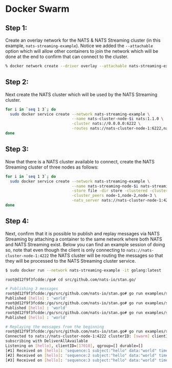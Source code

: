 # Docker Swarm

## Step 1:

Create an overlay network for the NATS & NATS Streaming cluster \(in this example, `nats-streaming-example`\). Notice we added the `--attachable` option which will allow other containers to join the network which will be done at the end to confirm that can connect to the cluster.

```bash
% docker network create --driver overlay --attachable nats-streaming-example
```

## Step 2:

Next create the NATS cluster which will be used by the NATS Streaming cluster.

```bash
for i in `seq 1 3`; do
  sudo docker service create --network nats-streaming-example \
                             --name nats-cluster-node-$i nats:1.1.0 \
                             -cluster nats://0.0.0.0:6222 \
                             -routes nats://nats-cluster-node-1:6222,nats://nats-cluster-node-2:6222,nats://nats-cluster-node-3:6222
done
```

## Step 3:

Now that there is a NATS cluster available to connect, create the NATS Streaming cluster of three nodes as follows:

```bash
for i in `seq 1 3`; do
  sudo docker service create --network nats-streaming-example \
                             --name nats-streaming-node-$i nats-streaming:0.9.2 \
                             -store file -dir store -clustered -cluster_id swarm -cluster_node_id node-$i \
                             -cluster_peers node-1,node-2,node-3 \
                             -nats_server nats://nats-cluster-node-1:4222,nats://nats-cluster-node-2:4222,nats://nats-cluster-node-3:4222
done
```

## Step 4:

Next, confirm that it is possible to publish and replay messages via NATS Streaming by attaching a container to the same network where both NATS and NATS Streaming exist. Below you can find an example session of doing so, note that even though the client is only connecting to `nats://nats-cluster-node-1:4222` the NATS cluster will be routing the messages so that they will be processed to the NATS Streaming cluster service.

```bash
$ sudo docker run --network nats-streaming-example -it golang:latest

root@d12f9f3fcdde:/go# cd src/github.com/nats-io/stan.go/

# Publishing 3 messages
root@d12f9f3fcdde:/go/src/github.com/nats-io/stan.go# go run examples/stan-pub/main.go -s nats://nats-cluster-node-1:4222 --cluster swarm hello world
Published [hello] : 'world'
root@d12f9f3fcdde:/go/src/github.com/nats-io/stan.go# go run examples/stan-pub/main.go -s nats://nats-cluster-node-1:4222 --cluster swarm hello world
Published [hello] : 'world'
root@d12f9f3fcdde:/go/src/github.com/nats-io/stan.go# go run examples/stan-pub/main.go -s nats://nats-cluster-node-1:4222 --cluster swarm hello world
Published [hello] : 'world'

# Replaying the messages from the beginning
root@d12f9f3fcdde:/go/src/github.com/nats-io/stan.go# go run examples/stan-sub/main.go -s nats://nats-cluster-node-1:4222 --cluster swarm -id $RANDOM --all hello
Connected to nats://nats-cluster-node-1:4222 clusterID: [swarm] clientID: [17010]
subscribing with DeliverAllAvailable
Listening on [hello], clientID=[17010], qgroup=[] durable=[]
[#1] Received on [hello]: 'sequence:1 subject:"hello" data:"world" timestamp:1526948600795366785 '
[#2] Received on [hello]: 'sequence:2 subject:"hello" data:"world" timestamp:1526948604613783399 '
[#3] Received on [hello]: 'sequence:3 subject:"hello" data:"world" timestamp:1526948606124258269 '
```

